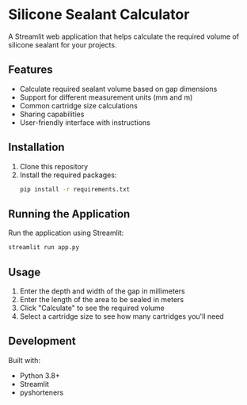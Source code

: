 # Silicone Sealant Calculator

A Streamlit web application that helps calculate the required volume of silicone sealant for your projects.

## Features

- Calculate required sealant volume based on gap dimensions
- Support for different measurement units (mm and m)
- Common cartridge size calculations
- Sharing capabilities
- User-friendly interface with instructions

## Installation

1. Clone this repository
2. Install the required packages:
   ```bash
   pip install -r requirements.txt
   ```

## Running the Application

Run the application using Streamlit:
```bash
streamlit run app.py
```

## Usage

1. Enter the depth and width of the gap in millimeters
2. Enter the length of the area to be sealed in meters
3. Click "Calculate" to see the required volume
4. Select a cartridge size to see how many cartridges you'll need

## Development

Built with:
- Python 3.8+
- Streamlit
- pyshorteners
